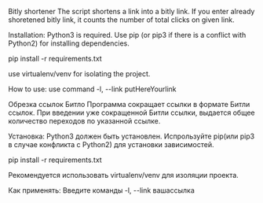 Bitly shortener
The script shortens a link into a bitly link. If you enter already shoretened bitly link, it counts the number of total clicks on given link.

 
Installation:
Python3 is required. Use pip (or pip3 if there is a conflict with Python2) for installing dependencies.

pip install -r requirements.txt

use virtualenv/venv for isolating the project.

How to use:
use command -l, --link putHereYourlink






Обрезка ссылок Битло
Программа сокращает ссылки в формате Битли ссылок. При введении уже сокращенной Битли ссылки, выдается общее количество переходов по указанной ссылке.

Установка:
Python3 должен быть установлен. Испрользуйте pip(или pip3 в случае конфликта с Python2) для установки зависимостей.

pip install -r requirements.txt

Рекомендуется использовать virtualenv/venv для изоляции проекта.

Как применять:
Введите команды -l, --link вашассылка
